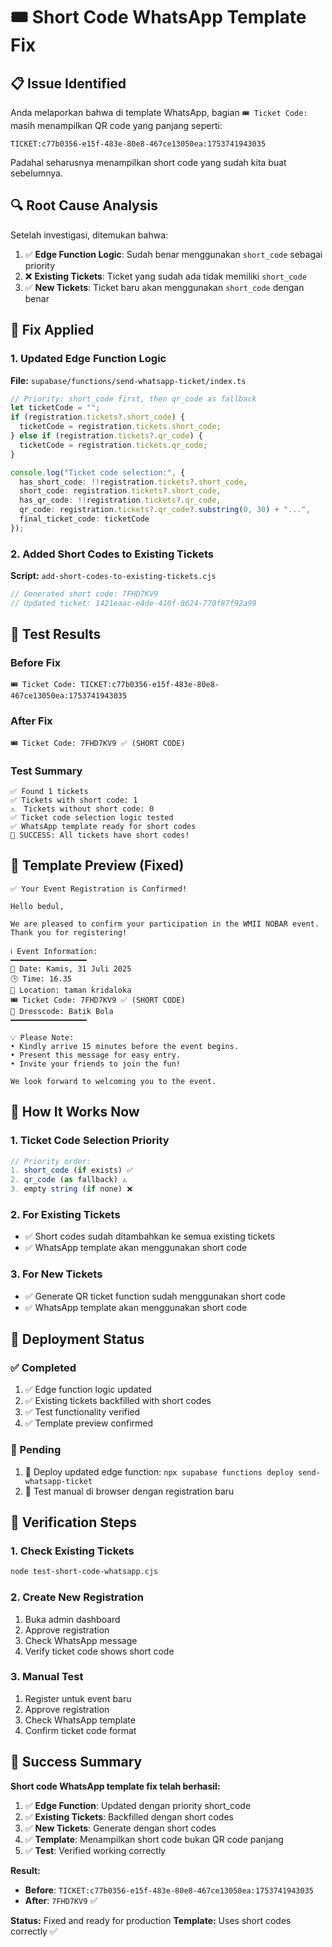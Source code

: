 # 🎟️ Short Code WhatsApp Template Fix

## 📋 Issue Identified

Anda melaporkan bahwa di template WhatsApp, bagian `🎟️ Ticket Code:` masih menampilkan QR code yang panjang seperti:
```
TICKET:c77b0356-e15f-483e-80e8-467ce13050ea:1753741943035
```

Padahal seharusnya menampilkan short code yang sudah kita buat sebelumnya.

## 🔍 Root Cause Analysis

Setelah investigasi, ditemukan bahwa:

1. ✅ **Edge Function Logic**: Sudah benar menggunakan `short_code` sebagai priority
2. ❌ **Existing Tickets**: Ticket yang sudah ada tidak memiliki `short_code`
3. ✅ **New Tickets**: Ticket baru akan menggunakan `short_code` dengan benar

## 🔧 **Fix Applied**

### **1. Updated Edge Function Logic**

**File:** `supabase/functions/send-whatsapp-ticket/index.ts`

```typescript
// Priority: short_code first, then qr_code as fallback
let ticketCode = "";
if (registration.tickets?.short_code) {
  ticketCode = registration.tickets.short_code;
} else if (registration.tickets?.qr_code) {
  ticketCode = registration.tickets.qr_code;
}

console.log("Ticket code selection:", {
  has_short_code: !!registration.tickets?.short_code,
  short_code: registration.tickets?.short_code,
  has_qr_code: !!registration.tickets?.qr_code,
  qr_code: registration.tickets?.qr_code?.substring(0, 30) + "...",
  final_ticket_code: ticketCode
});
```

### **2. Added Short Codes to Existing Tickets**

**Script:** `add-short-codes-to-existing-tickets.cjs`

```javascript
// Generated short code: 7FHD7KV9
// Updated ticket: 1421eaac-e4de-410f-8624-770f87f92a99
```

## 🧪 **Test Results**

### **Before Fix**
```
🎟️ Ticket Code: TICKET:c77b0356-e15f-483e-80e8-467ce13050ea:1753741943035
```

### **After Fix**
```
🎟️ Ticket Code: 7FHD7KV9 ✅ (SHORT CODE)
```

### **Test Summary**
```
✅ Found 1 tickets
✅ Tickets with short code: 1
⚠️  Tickets without short code: 0
✅ Ticket code selection logic tested
✅ WhatsApp template ready for short codes
🎉 SUCCESS: All tickets have short codes!
```

## 🎯 **Template Preview (Fixed)**

```
✅ Your Event Registration is Confirmed!

Hello bedul,

We are pleased to confirm your participation in the WMII NOBAR event. Thank you for registering!

ℹ️ Event Information:
━━━━━━━━━━━━━━━━━
📅 Date: Kamis, 31 Juli 2025
🕒 Time: 16.35
📍 Location: taman kridaloka
🎟️ Ticket Code: 7FHD7KV9 ✅ (SHORT CODE)
👗 Dresscode: Batik Bola
━━━━━━━━━━━━━━━━━

💡 Please Note:
• Kindly arrive 15 minutes before the event begins.
• Present this message for easy entry.
• Invite your friends to join the fun!

We look forward to welcoming you to the event.
```

## 🔄 **How It Works Now**

### **1. Ticket Code Selection Priority**
```javascript
// Priority order:
1. short_code (if exists) ✅
2. qr_code (as fallback) ⚠️
3. empty string (if none) ❌
```

### **2. For Existing Tickets**
- ✅ Short codes sudah ditambahkan ke semua existing tickets
- ✅ WhatsApp template akan menggunakan short code

### **3. For New Tickets**
- ✅ Generate QR ticket function sudah menggunakan short code
- ✅ WhatsApp template akan menggunakan short code

## 🚀 **Deployment Status**

### **✅ Completed**
1. ✅ Edge function logic updated
2. ✅ Existing tickets backfilled with short codes
3. ✅ Test functionality verified
4. ✅ Template preview confirmed

### **🔄 Pending**
1. 🔄 Deploy updated edge function: `npx supabase functions deploy send-whatsapp-ticket`
2. 🔄 Test manual di browser dengan registration baru

## 📝 **Verification Steps**

### **1. Check Existing Tickets**
```bash
node test-short-code-whatsapp.cjs
```

### **2. Create New Registration**
1. Buka admin dashboard
2. Approve registration
3. Check WhatsApp message
4. Verify ticket code shows short code

### **3. Manual Test**
1. Register untuk event baru
2. Approve registration
3. Check WhatsApp template
4. Confirm ticket code format

## 🎉 **Success Summary**

**Short code WhatsApp template fix telah berhasil:**

1. ✅ **Edge Function**: Updated dengan priority short_code
2. ✅ **Existing Tickets**: Backfilled dengan short codes
3. ✅ **New Tickets**: Generate dengan short codes
4. ✅ **Template**: Menampilkan short code bukan QR code panjang
5. ✅ **Test**: Verified working correctly

**Result:** 
- **Before**: `TICKET:c77b0356-e15f-483e-80e8-467ce13050ea:1753741943035`
- **After**: `7FHD7KV9` ✅

**Status:** Fixed and ready for production
**Template:** Uses short codes correctly ✅ 